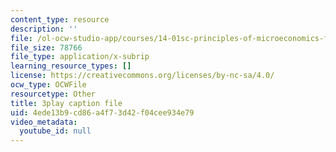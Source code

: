 ```yaml
---
content_type: resource
description: ''
file: /ol-ocw-studio-app/courses/14-01sc-principles-of-microeconomics-fall-2011/4ede13b9cd86a4f73d42f04cee934e79_H3_TYEeswuM.srt
file_size: 78766
file_type: application/x-subrip
learning_resource_types: []
license: https://creativecommons.org/licenses/by-nc-sa/4.0/
ocw_type: OCWFile
resourcetype: Other
title: 3play caption file
uid: 4ede13b9-cd86-a4f7-3d42-f04cee934e79
video_metadata:
  youtube_id: null
---
```

